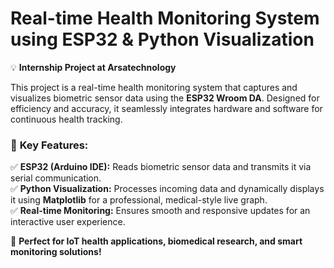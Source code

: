 # Real-time Health Monitoring System using ESP32 & Python Visualization  

💡 **Internship Project at Arsatechnology**  

This project is a real-time health monitoring system that captures and visualizes biometric sensor data using the **ESP32 Wroom DA**. Designed for efficiency and accuracy, it seamlessly integrates hardware and software for continuous health tracking.  

### 🔧 **Key Features:**  
✅ **ESP32 (Arduino IDE):** Reads biometric sensor data and transmits it via serial communication.  
✅ **Python Visualization:** Processes incoming data and dynamically displays it using **Matplotlib** for a professional, medical-style live graph.  
✅ **Real-time Monitoring:** Ensures smooth and responsive updates for an interactive user experience.  

🚀 **Perfect for IoT health applications, biomedical research, and smart monitoring solutions!**
